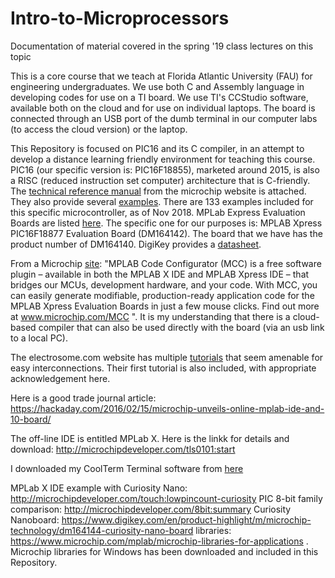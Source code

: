 # Intro-to-Microprocessors
Documentation of material covered in the spring '19 class lectures on this topic

This is a core course that we teach at Florida Atlantic University (FAU) for engineering undergraduates. We use both C and Assembly language in developing codes for use on a TI board. We use TI's CCStudio software, available both on the cloud and for use on individual laptops. The board is connected through an USB port of the dumb terminal in our computer labs (to access the cloud version) or the laptop. 

This Repository is focused on PIC16 and its C compiler, in an attempt to develop a distance learning friendly environment for teaching this course. PIC16 (our specific version is: PIC16F18855), marketed around 2015, is also a RISC (reduced instruction set computer) architecture that is C-friendly. The [technical reference manual](http://ww1.microchip.com/downloads/en/DeviceDoc/400001802D.pdf) from the microchip website is attached.  They also provide several [examples](https://mplabxpress.microchip.com/mplabcloud/example). There are 133 examples included for this specific microcontroller, as of Nov 2018. MPLab Express Evaluation Boards are listed [here](http://ww1.microchip.com/downloads/en/DeviceDoc/30010119B.pdf). The specific one for our purposes is: MPLAB Xpress PIC16F18877 Evaluation Board (DM164142). The board that we have has the product number of DM164140. DigiKey provides a [datasheet](https://www.digikey.com/product-detail/en/microchip-technology/DM164140/DM164140-ND/6044842?WT.srch=1&gclid=EAIaIQobChMItPHnhKD63gIVA1uGCh3HnwjgEAQYASABEgJeNfD_BwE). 

From a Microchip [site](http://ww1.microchip.com/downloads/en/DeviceDoc/30010119B.pdf): "MPLAB Code Configurator (MCC) is a free software plugin – available in both the MPLAB X IDE and MPLAB Xpress IDE – that bridges our MCUs, development hardware, and your code. With MCC, you can easily generate modifiable, production-ready application code for the MPLAB Xpress Evaluation Boards in just a few mouse clicks. Find out more at www.microchip.com/MCC ". It is my understanding that there is a cloud-based compiler that can also be used directly with the board (via an usb link to a local PC). 

The electrosome.com website has multiple [tutorials](https://electrosome.com/category/tutorials/pic-microcontroller/mplab-xc8/) that seem amenable for easy interconnections. Their first tutorial is also included, with appropriate acknowledgement here. 

Here is a good trade journal article: https://hackaday.com/2016/02/15/microchip-unveils-online-mplab-ide-and-10-board/

The off-line IDE is entitled MPLab X. Here is the linkk for details and download: http://microchipdeveloper.com/tls0101:start

I downloaded my CoolTerm Terminal software from [here](https://learn.sparkfun.com/tutorials/terminal-basics/coolterm-windows-mac-linux)

MPLab X IDE example with Curiosity Nano: http://microchipdeveloper.com/touch:lowpincount-curiosity
PIC 8-bit family comparison: http://microchipdeveloper.com/8bit:summary
Curiosity Nanoboard: https://www.digikey.com/en/product-highlight/m/microchip-technology/dm164144-curiosity-nano-board
libraries: https://www.microchip.com/mplab/microchip-libraries-for-applications . Microchip libraries for Windows has been downloaded and included in this Repository. 
